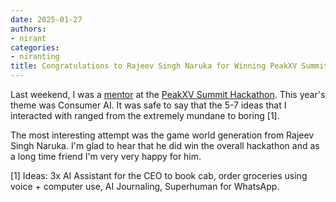 ```yaml
---
date: 2025-01-27
authors:
- nirant
categories:
- niranting
title: Congratulations to Rajeev Singh Naruka for Winning PeakXV Summit Hackathon!
---
```


Last weekend, I was a [mentor](https://x.com/peakxvpartners/status/1879466118857035885) at the [PeakXV Summit Hackathon](https://summithack.peakxv.com/). This year's theme was Consumer AI. It was safe to say that the 5-7 ideas that I interacted with ranged from the extremely mundane to boring [1].

The most interesting attempt was the game world generation from Rajeev Singh Naruka. I'm glad to hear that he did win the overall hackathon and as a long time friend I'm very very happy for him. 

[1] Ideas: 3x AI Assistant for the CEO to book cab, order groceries using voice + computer use, AI Journaling, Superhuman for WhatsApp. 
